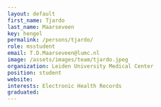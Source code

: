 ```yaml
---
layout: default
first_name: Tjardo
last_name: Maarseveen
key: hengel
permalink: /persons/tjardo/
role: msstudent
email: T.D.Maarseveen@lumc.nl
image: /assets/images/team/tjardo.jpeg
organization: Leiden University Medical Center
position: student
website:
interests: Electronic Health Records
graduated:
---
```

